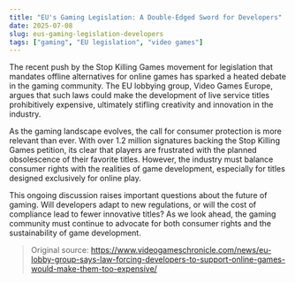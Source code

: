 ```yaml
---
title: "EU's Gaming Legislation: A Double-Edged Sword for Developers"
date: 2025-07-08
slug: eus-gaming-legislation-developers
tags: ["gaming", "EU legislation", "video games"]
---
```

The recent push by the Stop Killing Games movement for legislation that mandates offline alternatives for online games has sparked a heated debate in the gaming community. The EU lobbying group, Video Games Europe, argues that such laws could make the development of live service titles prohibitively expensive, ultimately stifling creativity and innovation in the industry.

As the gaming landscape evolves, the call for consumer protection is more relevant than ever. With over 1.2 million signatures backing the Stop Killing Games petition, its clear that players are frustrated with the planned obsolescence of their favorite titles. However, the industry must balance consumer rights with the realities of game development, especially for titles designed exclusively for online play.

This ongoing discussion raises important questions about the future of gaming. Will developers adapt to new regulations, or will the cost of compliance lead to fewer innovative titles? As we look ahead, the gaming community must continue to advocate for both consumer rights and the sustainability of game development.

> Original source: https://www.videogameschronicle.com/news/eu-lobby-group-says-law-forcing-developers-to-support-online-games-would-make-them-too-expensive/